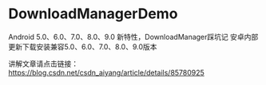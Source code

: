 # DownloadManagerDemo
Android 5.0、6.0、7.0、8.0、9.0 新特性，DownloadManager踩坑记
安卓内部更新下载安装兼容5.0、6.0、7.0、8.0、9.0版本 <br/>

讲解文章请点击链接：https://blog.csdn.net/csdn_aiyang/article/details/85780925

